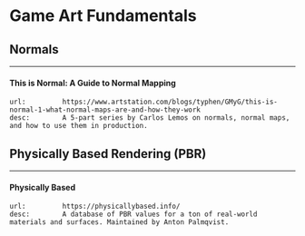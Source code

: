 # Game Art Fundamentals

## Normals
___

#### This is Normal: A Guide to Normal Mapping

```embed
url:         https://www.artstation.com/blogs/typhen/GMyG/this-is-normal-1-what-normal-maps-are-and-how-they-work
desc:        A 5-part series by Carlos Lemos on normals, normal maps, and how to use them in production.
```

## Physically Based Rendering (PBR)
___

#### Physically Based

```embed
url:         https://physicallybased.info/
desc:        A database of PBR values for a ton of real-world materials and surfaces. Maintained by Anton Palmqvist.
```

